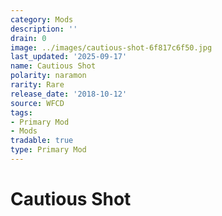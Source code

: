 ```yaml
---
category: Mods
description: ''
drain: 0
image: ../images/cautious-shot-6f817c6f50.jpg
last_updated: '2025-09-17'
name: Cautious Shot
polarity: naramon
rarity: Rare
release_date: '2018-10-12'
source: WFCD
tags:
- Primary Mod
- Mods
tradable: true
type: Primary Mod
---
```


# Cautious Shot

